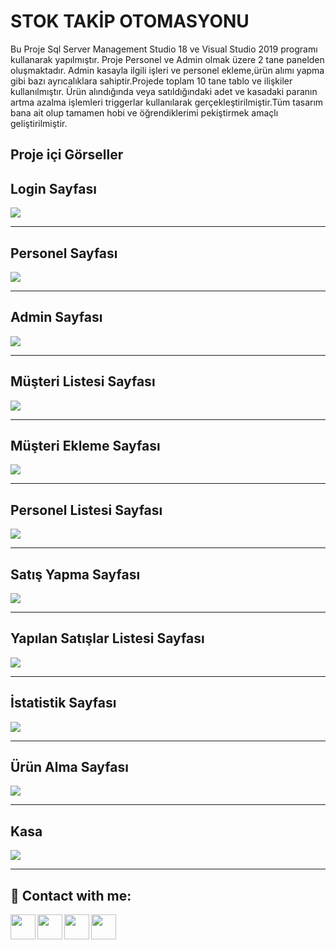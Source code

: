 
# STOK TAKİP OTOMASYONU

Bu Proje Sql Server Management Studio 18 ve Visual Studio 2019 programı kullanarak yapılmıştır. Proje Personel ve Admin olmak üzere 2 tane panelden oluşmaktadır. Admin kasayla ilgili işleri ve personel ekleme,ürün alımı yapma gibi bazı ayrıcalıklara sahiptir.Projede toplam 10 tane tablo ve ilişkiler kullanılmıştır. Ürün alındığında veya satıldığındaki adet ve kasadaki paranın artma azalma işlemleri triggerlar kullanılarak gerçekleştirilmiştir.Tüm tasarım bana ait olup tamamen hobi  ve öğrendiklerimi pekiştirmek amaçlı geliştirilmiştir.

 ## Proje içi Görseller

## Login Sayfası
![](https://i.hizliresim.com/f4t37ye.jpg)


------------

## Personel Sayfası
![](https://i.hizliresim.com/tijj6tb.jpg)

------------

## Admin Sayfası
![](https://i.hizliresim.com/i8vxrz0.jpg)

------------


## Müşteri Listesi Sayfası
![](https://i.hizliresim.com/65csbk0.jpg)


------------
## Müşteri Ekleme Sayfası
![](https://i.hizliresim.com/2rgzs74.jpg)

------------
## Personel Listesi Sayfası
![](https://i.hizliresim.com/3jx4k0v.jpg)

------------

## Satış Yapma Sayfası
![](https://i.hizliresim.com/agudiwa.jpg)

------------
## Yapılan Satışlar Listesi Sayfası
![](https://i.hizliresim.com/aowi2gz.jpg)

------------
## İstatistik Sayfası
![](https://i.hizliresim.com/2q9vim6.jpg)

------------
## Ürün Alma Sayfası
![](https://i.hizliresim.com/eo5h70j.jpg)

------------
## Kasa
![](https://i.hizliresim.com/hp1t4bm.jpg)

------------




## 🔗 Contact with me:

[<img  align="left" width="40" src="https://i.hizliresim.com/exri7bb.png"  />][instagram]
[<img  align="left" width="40" src="https://i.hizliresim.com/f1rgvb3.png"  />][twitter]
[<img align="left"  width="40" src="https://i.hizliresim.com/3hvivrs.png"  />][linkedin]
[<img  align="left" width="40" src="https://i.hizliresim.com/9nz06zq.png"  />][gmail]

[instagram]: https://www.instagram.com/ugurfurkan64/
[twitter]: https://twitter.com/Furkanugur64
[linkedin]: https://www.linkedin.com/in/furkan-ugur64/
[gmail]: mailto:furkanugur64@gmail.com



